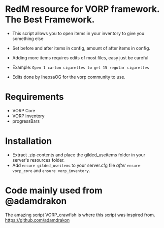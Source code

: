 # RedM resource for VORP framework. The Best Framework.

- This script allows you to open items in your inventory to give you something else

- Set before and after items in config, amount of after items in config.

- Adding more items requires edits of most files, easy just be careful

- Example: `Open 1 carton cigarettes to get 15 regular cigarettes`

- Edits done by InepsaOG for the vorp community to use.

# Requirements
- VORP Core
- VORP Inventory
- progressBars

# Installation
- Extract .zip contents and place the gilded_useitems folder in your server's resources folder.
- Add `ensure gilded_useitems` to your server.cfg file *after* `ensure vorp_core` and `ensure vorp_inventory`.

# Code mainly used from @adamdrakon
The amazing script VORP_crawfish is where this script was inspired from. https://github.com/adamdrakon



